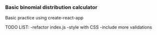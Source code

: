 ### Basic binomial distribution calculator

Basic practice using create-react-app

TODO LIST:
-refactor index.js
-style with CSS
-include more validations
